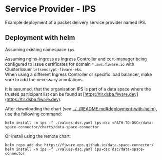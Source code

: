 # Service Provider - IPS

Example deployment of a packet delivery service provider named IPS. 


## Deployment with helm

Assuming existing namespace `ips`. 

Assuming nginx-ingress as Ingress Controller and cert-manager being configured to issue certificates 
for domain `*.aws.fiware.io` with ClusterIssuer `letsencrypt-fiware-eks`.  
When using a different Ingress Controller or specific load balancer, make sure to add 
the necessary annotations.

It is assumed, that the organisation IPS is part of a data space where the trusted participant list 
can be found at [https://tir.dsba.fiware.dev](https://tir.dsba.fiware.dev). 

After downloading the chart (see [../../README.md#deployment-with-helm](../../README.md#deployment-with-helm)), 
use the following command:
```shell
helm install -n ips -f ./values-dsc.yaml ips-dsc <PATH-TO-DSC>/data-space-connector/charts/data-space-connector
```

Or install using the remote chart:
```shell
helm repo add dsc https://fiware-ops.github.io/data-space-connector/
helm install -n ips -f ./values-dsc.yaml ips-dsc dsc/data-space-connector
```

